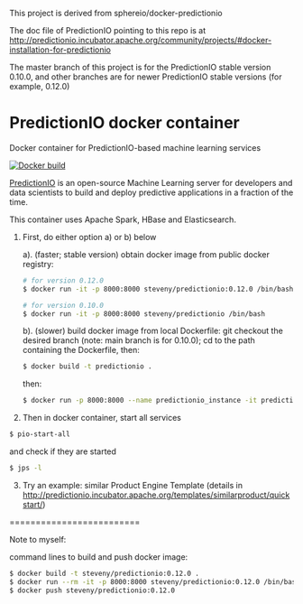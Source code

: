 This project is derived from sphereio/docker-predictionio

The doc file of PredictionIO pointing to this repo is at http://predictionio.incubator.apache.org/community/projects/#docker-installation-for-predictionio

The master branch of this project is for the PredictionIO stable version 0.10.0, and other branches are for newer PredictionIO stable versions (for example, 0.12.0)

# PredictionIO docker container
Docker container for PredictionIO-based machine learning services

[![Docker build](http://dockeri.co/image/steveny/predictionio)](https://registry.hub.docker.com/u/steveny/predictionio/)

[PredictionIO](https://prediction.io) is an open-source Machine Learning
server for developers and data scientists to build and deploy predictive
applications in a fraction of the time.

This container uses Apache Spark, HBase and Elasticsearch. 

1. First, do either option a) or b) below

    a). (faster; stable version) obtain docker image from public docker registry:

    ```Bash
    # for version 0.12.0
    $ docker run -it -p 8000:8000 steveny/predictionio:0.12.0 /bin/bash
    
    # for version 0.10.0
    $ docker run -it -p 8000:8000 steveny/predictionio /bin/bash
    ```
    
    b). (slower) build docker image from local Dockerfile: git checkout the desired branch (note: main branch is for 0.10.0); cd to the path containing the Dockerfile, then:
    
    ```Bash
    $ docker build -t predictionio .
    ```
    then:
    
    ```Bash
    $ docker run -p 8000:8000 --name predictionio_instance -it predictionio /bin/bash
    ```
    
2. Then in docker container, start all services 
  ```Bash
  $ pio-start-all
  ```
   and check if they are started
  ```Bash
  $ jps -l
  ```

3. Try an example: similar Product Engine Template (details in http://predictionio.incubator.apache.org/templates/similarproduct/quickstart/)
   
=========================

Note to myself:

command lines to build and push docker image:
```Bash
$ docker build -t steveny/predictionio:0.12.0 .
$ docker run --rm -it -p 8000:8000 steveny/predictionio:0.12.0 /bin/bash
$ docker push steveny/predictionio:0.12.0
```


